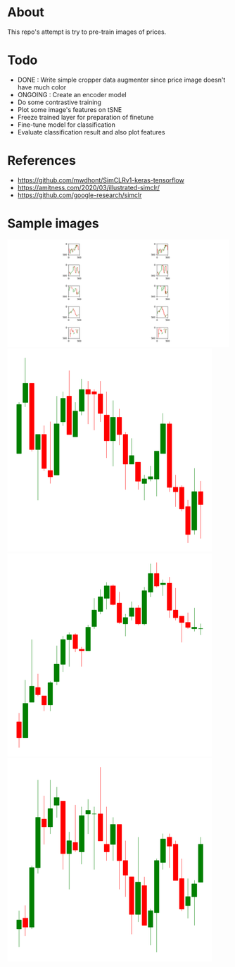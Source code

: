 # About
This repo's attempt is try to pre-train images of prices.

# Todo
- DONE    : Write simple cropper data augmenter since price image doesn't have much color
- ONGOING : Create an encoder model
- Do some contrastive training
- Plot some image's features on tSNE
- Freeze trained layer for preparation of finetune
- Fine-tune model for classification
- Evaluate classification result and also plot features

# References
- https://github.com/mwdhont/SimCLRv1-keras-tensorflow
- https://amitness.com/2020/03/illustrated-simclr/
- https://github.com/google-research/simclr


# Sample images

![augmented batch](images/crop_augmented_batch.png?raw=true "Augmented batch")
![price image 1](images/2020-03-02_30_330.png?raw=true "Price image 1")
![price image 2](images/2020-03-02_30_300.png?raw=true "Price image 2")
![price image 3](images/2020-03-02_30_270.png?raw=true "Price image 2")


